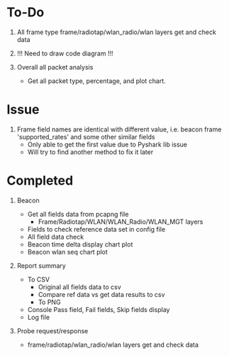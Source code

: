 # To-Do   
1. All frame type frame/radiotap/wlan_radio/wlan layers get and check data

2. !!! Need to draw code diagram !!!

3. Overall all packet analysis
    * Get all packet type, percentage, and plot chart.

# Issue
1. Frame field names are identical with different value, i.e. beacon frame 'supported_rates' and some other similar fields
    * Only able to get the first value due to Pyshark lib issue
    * Will try to find another method to fix it later

# Completed
1. Beacon
    * Get all fields data from pcapng file
        * Frame/Radiotap/WLAN/WLAN_Radio/WLAN_MGT layers
    * Fields to check reference data set in config file
    * All field data check
    * Beacon time delta display chart plot
    * Beacon wlan seq chart plot

2. Report summary
    * To CSV
        * Original all fields data to csv
        * Compare ref data vs get data results to csv
        * To PNG
    * Console Pass field, Fail fields, Skip fields display
    * Log file

3. Probe request/response
    * frame/radiotap/wlan_radio/wlan layers get and check data
